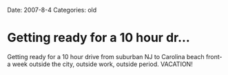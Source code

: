 Date: 2007-8-4
Categories: old

# Getting ready for a 10 hour dr…

Getting ready for a 10 hour drive from suburban NJ to Carolina beach front- a week outside the city, outside work, outside period. VACATION!
